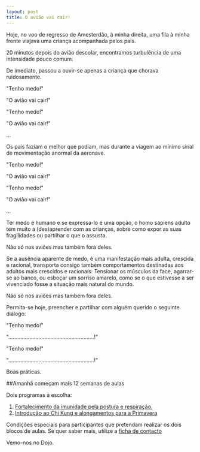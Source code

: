 ```yaml
---
layout: post
title: O avião vai cair! 
---
```

Hoje, no voo de regresso de Amesterdão, à minha direita, uma fila à minha frente viajava uma criança acompanhada pelos pais.

20 minutos depois do avião descolar, encontramos turbulência de uma intensidade pouco comum. 

De imediato, passou a ouvir-se apenas a criança que chorava ruidosamente. 

"Tenho medo!"

"O avião vai cair!"

"Tenho medo!"

"O avião vai cair!"

…

Os pais faziam o melhor que podiam, mas durante a viagem ao mínimo sinal de movimentação anormal da aeronave. 

"Tenho medo!"

"O avião vai cair!"

"Tenho medo!"

"O avião vai cair!"

…

Ter medo é humano e se expressa-lo é uma opção, o homo sapiens adulto tem muito a (des)aprender com as crianças, sobre como expor as suas fragilidades ou partilhar o que o assusta. 

Não só nos aviões mas também fora deles. 

Se a ausência aparente de medo, é uma manifestação mais adulta, crescida e racional, transporta consigo também comportamentos destinadas aos adultos mais crescidos e racionais: Tensionar os músculos da face, agarrar-se ao banco, ou esboçar um sorriso amarelo, como se o que estivesse a ser vivenciado fosse a situação mais natural do mundo. 

Não só nos aviões mas também fora deles.

Permita-se hoje, preencher e partilhar com alguém querido o seguinte diálogo: 

"Tenho medo!"

"…………………………………………………!"

"Tenho medo!"

"…………………………………………………!"


Boas práticas.


##Amanhã começam mais 12 semanas de aulas

Dois programas à escolha:

1. [Fortalecimento da imunidade pela postura e respiração.](http://lourencoazevedo.com/imunidade.html)
2. [Introdução ao Chi Kung e alongamentos para a Primavera](http://lourencoazevedo.com/zero.html)  

Condições especiais para participantes que pretendam realizar os dois blocos de aulas. Se quer saber mais, utilize a [ficha de contacto](http://lourencoazevedo.con/contacto.html)

Vemo-nos no Dojo. 
